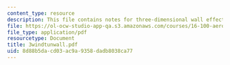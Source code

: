 ```yaml
---
content_type: resource
description: This file contains notes for three-dimensional wall effects.
file: https://ol-ocw-studio-app-qa.s3.amazonaws.com/courses/16-100-aerodynamics-fall-2005/8d88b5dacd03ac9a9358dadb8038ca77_3windtunwall.pdf
file_type: application/pdf
resourcetype: Document
title: 3windtunwall.pdf
uid: 8d88b5da-cd03-ac9a-9358-dadb8038ca77
---
```

